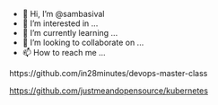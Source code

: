 - 👋 Hi, I’m @sambasival
- 👀 I’m interested in ...
- 🌱 I’m currently learning ...
- 💞️ I’m looking to collaborate on ...
- 📫 How to reach me ...

<!---
sambasival/sambasival is a ✨ special ✨ repository because its `README.md` (this file) appears on your GitHub profile.
You can click the Preview link to take a look at your changes.

--->https://github.com/in28minutes/devops-master-class


https://github.com/justmeandopensource/kubernetes

